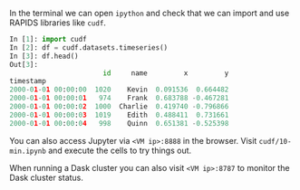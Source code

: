 In the terminal we can open `ipython` and check that we can import and use RAPIDS libraries like `cudf`.

```python
In [1]: import cudf
In [2]: df = cudf.datasets.timeseries()
In [3]: df.head()
Out[3]:
                       id     name         x         y
timestamp
2000-01-01 00:00:00  1020    Kevin  0.091536  0.664482
2000-01-01 00:00:01   974    Frank  0.683788 -0.467281
2000-01-01 00:00:02  1000  Charlie  0.419740 -0.796866
2000-01-01 00:00:03  1019    Edith  0.488411  0.731661
2000-01-01 00:00:04   998    Quinn  0.651381 -0.525398
```

You can also access Jupyter via `<VM ip>:8888` in the browser.
Visit `cudf/10-min.ipynb` and execute the cells to try things out.

When running a Dask cluster you can also visit `<VM ip>:8787` to monitor the Dask cluster status.
